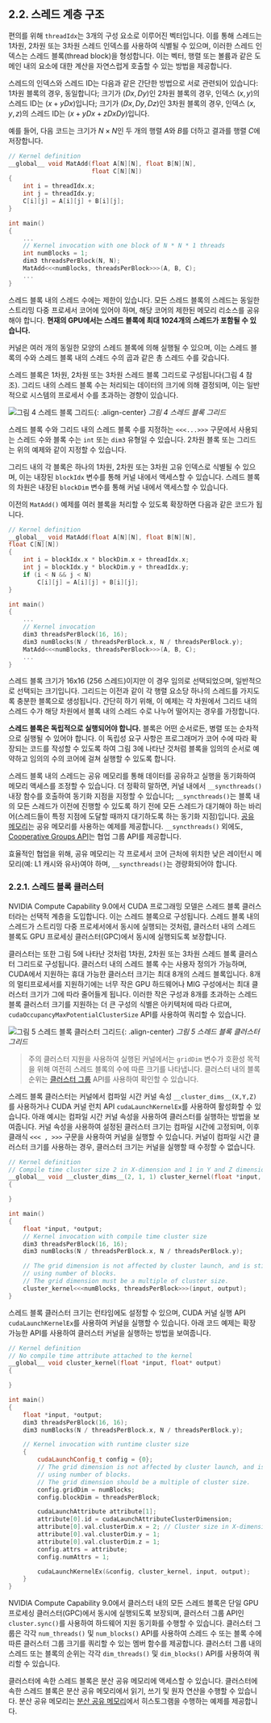 ## 2.2. 스레드 계층 구조

편의를 위해 `threadIdx`는 3개의 구성 요소로 이루어진 벡터입니다. 이를 통해 스레드는 1차원, 2차원 또는 3차원 스레드 인덱스를 사용하여 식별될 수 있으며, 이러한 스레드 인덱스는 스레드 블록(thread block)을 형성합니다. 이는 벡터, 행렬 또는 볼륨과 같은 도메인 내의 요소에 대한 계산을 자연스럽게 호출할 수 있는 방법을 제공합니다.

스레드의 인덱스와 스레드 ID는 다음과 같은 간단한 방법으로 서로 관련되어 있습니다: 1차원 블록의 경우, 동일합니다; 크기가 $(Dx, Dy)$인 2차원 블록의 경우, 인덱스 $(x, y)$의 스레드 ID는 $(x + y Dx)$입니다; 크기가 $(Dx, Dy, Dz)$인 3차원 블록의 경우, 인덱스 $(x, y, z)$의 스레드 ID는 $(x + y Dx + z Dx Dy)$입니다.

예를 들어, 다음 코드는 크기가 $N \times N$인 두 개의 행렬 $A$와 $B$를 더하고 결과를 행렬 $C$에 저장합니다.

```cpp
// Kernel definition
__global__ void MatAdd(float A[N][N], float B[N][N],
                       float C[N][N])
{
    int i = threadIdx.x;
    int j = threadIdx.y;
    C[i][j] = A[i][j] + B[i][j];
}

int main()
{
    ...
    // Kernel invocation with one block of N * N * 1 threads
    int numBlocks = 1;
    dim3 threadsPerBlock(N, N);
    MatAdd<<<numBlocks, threadsPerBlock>>>(A, B, C);
    ...
}
```

스레드 블록 내의 스레드 수에는 제한이 있습니다. 모든 스레드 블록의 스레드는 동일한 스트리밍 다중 프로세서 코어에 있어야 하며, 해당 코어의 제한된 메모리 리소스를 공유해야 합니다. **현재의 GPU에서는 스레드 블록에 최대 1024개의 스레드가 포함될 수 있습니다.**

커널은 여러 개의 동일한 모양의 스레드 블록에 의해 실행될 수 있으며, 이는 스레드 블록의 수와 스레드 블록 내의 스레드 수의 곱과 같은 총 스레드 수를 갖습니다.

스레드 블록은 1차원, 2차원 또는 3차원 스레드 블록 그리드로 구성됩니다(그림 4 참조). 그리드 내의 스레드 블록 수는 처리되는 데이터의 크기에 의해 결정되며, 이는 일반적으로 시스템의 프로세서 수를 초과하는 경향이 있습니다.

![그림 4 스레드 블록 그리드](https://docs.nvidia.com/cuda/cuda-c-programming-guide/_images/grid-of-thread-blocks.png){: .align-center}
*그림 4 스레드 블록 그리드*

스레드 블록 수와 그리드 내의 스레드 블록 수를 지정하는 `<<<...>>>` 구문에서 사용되는 스레드 수와 블록 수는 `int` 또는 `dim3` 유형일 수 있습니다. 2차원 블록 또는 그리드는 위의 예제와 같이 지정할 수 있습니다.

그리드 내의 각 블록은 하나의 1차원, 2차원 또는 3차원 고유 인덱스로 식별될 수 있으며, 이는 내장된 `blockIdx` 변수를 통해 커널 내에서 액세스할 수 있습니다. 스레드 블록의 차원은 내장된 `blockDim` 변수를 통해 커널 내에서 액세스할 수 있습니다.

이전의 `MatAdd()` 예제를 여러 블록을 처리할 수 있도록 확장하면 다음과 같은 코드가 됩니다.

```cpp
// Kernel definition
__global__ void MatAdd(float A[N][N], float B[N][N],
float C[N][N])
{
    int i = blockIdx.x * blockDim.x + threadIdx.x;
    int j = blockIdx.y * blockDim.y + threadIdx.y;
    if (i < N && j < N)
        C[i][j] = A[i][j] + B[i][j];
}

int main()
{
    ...
    // Kernel invocation
    dim3 threadsPerBlock(16, 16);
    dim3 numBlocks(N / threadsPerBlock.x, N / threadsPerBlock.y);
    MatAdd<<<numBlocks, threadsPerBlock>>>(A, B, C);
    ...
}
```

스레드 블록 크기가 16x16 (256 스레드)이지만 이 경우 임의로 선택되었으며, 일반적으로 선택되는 크기입니다. 그리드는 이전과 같이 각 행렬 요소당 하나의 스레드를 가지도록 충분한 블록으로 생성됩니다. 간단히 하기 위해, 이 예제는 각 차원에서 그리드 내의 스레드 수가 해당 차원에서 블록 내의 스레드 수로 나누어 떨어지는 경우를 가정합니다.

**스레드 블록은 독립적으로 실행되어야 합니다.** 블록은 어떤 순서로든, 병렬 또는 순차적으로 실행될 수 있어야 합니다. 이 독립성 요구 사항은 프로그래머가 코어 수에 따라 확장되는 코드를 작성할 수 있도록 하여 그림 3에 나타난 것처럼 블록을 임의의 순서로 예약하고 임의의 수의 코어에 걸쳐 실행할 수 있도록 합니다.

스레드 블록 내의 스레드는 공유 메모리를 통해 데이터를 공유하고 실행을 동기화하여 메모리 액세스를 조정할 수 있습니다. 더 정확히 말하면, 커널 내에서 `__syncthreads()` 내장 함수를 호출하여 동기화 지점을 지정할 수 있습니다; `__syncthreads()`는 블록 내의 모든 스레드가 이전에 진행할 수 있도록 하기 전에 모든 스레드가 대기해야 하는 바리어(스레드들이 특정 지점에 도달할 때까지 대기하도록 하는 동기화 지점)입니다. [공유 메모리](https://docs.nvidia.com/cuda/cuda-c-programming-guide/#shared-memory)는 공유 메모리를 사용하는 예제를 제공합니다. `__syncthreads()` 외에도, [Cooperative Groups API](https://docs.nvidia.com/cuda/cuda-c-programming-guide/#cooperative-groups)는 협업 그룹 API를 제공합니다.

효율적인 협업을 위해, 공유 메모리는 각 프로세서 코어 근처에 위치한 낮은 레이턴시 메모리(예: L1 캐시와 유사)여야 하며, `__syncthreads()`는 경량화되어야 합니다.

### 2.2.1. 스레드 블록 클러스터

NVIDIA Compute Capability 9.0에서 CUDA 프로그래밍 모델은 스레드 블록 클러스터라는 선택적 계층을 도입합니다. 이는 스레드 블록으로 구성됩니다. 스레드 블록 내의 스레드가 스트리밍 다중 프로세서에서 동시에 실행되는 것처럼, 클러스터 내의 스레드 블록도 GPU 프로세싱 클러스터(GPC)에서 동시에 실행되도록 보장합니다.

클러스터는 또한 그림 5에 나타난 것처럼 1차원, 2차원 또는 3차원 스레드 블록 클러스터 그리드로 구성됩니다. 클러스터 내의 스레드 블록 수는 사용자 정의가 가능하며, CUDA에서 지원하는 휴대 가능한 클러스터 크기는 최대 8개의 스레드 블록입니다. 8개의 멀티프로세서를 지원하기에는 너무 작은 GPU 하드웨어나 MIG 구성에서는 최대 클러스터 크기가 그에 따라 줄어들게 됩니다. 이러한 작은 구성과 8개를 초과하는 스레드 블록 클러스터 크기를 지원하는 더 큰 구성의 식별은 아키텍처에 따라 다르며, `cudaOccupancyMaxPotentialClusterSize` API를 사용하여 쿼리할 수 있습니다.

![그림 5 스레드 블록 클러스터 그리드](https://docs.nvidia.com/cuda/cuda-c-programming-guide/_images/grid-of-clusters.png){: .align-center}
*그림 5 스레드 블록 클러스터 그리드*

> 주의
> 클러스터 지원을 사용하여 실행된 커널에서는 `gridDim` 변수가 호환성 목적을 위해 여전히 스레드 블록의 수에 따른 크기를 나타냅니다. 클러스터 내의 블록 순위는 [클러스터 그룹](https://docs.nvidia.com/cuda/cuda-c-programming-guide/#cluster-group-cg) API를 사용하여 확인할 수 있습니다.

스레드 블록 클러스터는 커널에서 컴파일 시간 커널 속성 `__cluster_dims__(X,Y,Z)`를 사용하거나 CUDA 커널 런치 API `cudaLaunchKernelEx`를 사용하여 활성화할 수 있습니다. 아래 예시는 컴파일 시간 커널 속성을 사용하여 클러스터를 실행하는 방법을 보여줍니다. 커널 속성을 사용하여 설정된 클러스터 크기는 컴파일 시간에 고정되며, 이후 클래식 `<<< , >>>` 구문을 사용하여 커널을 실행할 수 있습니다. 커널이 컴파일 시간 클러스터 크기를 사용하는 경우, 클러스터 크기는 커널을 실행할 때 수정할 수 없습니다.

```cpp
// Kernel definition
// Compile time cluster size 2 in X-dimension and 1 in Y and Z dimension
__global__ void __cluster_dims__(2, 1, 1) cluster_kernel(float *input, float* output)
{

}

int main()
{
    float *input, *output;
    // Kernel invocation with compile time cluster size
    dim3 threadsPerBlock(16, 16);
    dim3 numBlocks(N / threadsPerBlock.x, N / threadsPerBlock.y);

    // The grid dimension is not affected by cluster launch, and is still enumerated
    // using number of blocks.
    // The grid dimension must be a multiple of cluster size.
    cluster_kernel<<<numBlocks, threadsPerBlock>>>(input, output);
}
```

스레드 블록 클러스터 크기는 런타임에도 설정할 수 있으며, CUDA 커널 실행 API `cudaLaunchKernelEx`를 사용하여 커널을 실행할 수 있습니다. 아래 코드 예제는 확장 가능한 API를 사용하여 클러스터 커널을 실행하는 방법을 보여줍니다.

```cpp
// Kernel definition
// No compile time attribute attached to the kernel
__global__ void cluster_kernel(float *input, float* output)
{

}

int main()
{
    float *input, *output;
    dim3 threadsPerBlock(16, 16);
    dim3 numBlocks(N / threadsPerBlock.x, N / threadsPerBlock.y);

    // Kernel invocation with runtime cluster size
    {
        cudaLaunchConfig_t config = {0};
        // The grid dimension is not affected by cluster launch, and is still enumerated
        // using number of blocks.
        // The grid dimension should be a multiple of cluster size.
        config.gridDim = numBlocks;
        config.blockDim = threadsPerBlock;

        cudaLaunchAttribute attribute[1];
        attribute[0].id = cudaLaunchAttributeClusterDimension;
        attribute[0].val.clusterDim.x = 2; // Cluster size in X-dimension
        attribute[0].val.clusterDim.y = 1;
        attribute[0].val.clusterDim.z = 1;
        config.attrs = attribute;
        config.numAttrs = 1;

        cudaLaunchKernelEx(&config, cluster_kernel, input, output);
    }
}
```

NVIDIA Compute Capability 9.0에서 클러스터 내의 모든 스레드 블록은 단일 GPU 프로세싱 클러스터(GPC)에서 동시에 실행되도록 보장되며, 클러스터 그룹 API인 `cluster.sync()`를 사용하여 하드웨어 지원 동기화를 수행할 수 있습니다. 클러스터 그룹은 각각 `num_threads()` 및 `num_blocks()` API를 사용하여 스레드 수 또는 블록 수에 따른 클러스터 그룹 크기를 쿼리할 수 있는 멤버 함수를 제공합니다. 클러스터 그룹 내의 스레드 또는 블록의 순위는 각각 `dim_threads()` 및 `dim_blocks()` API를 사용하여 쿼리할 수 있습니다.

클러스터에 속한 스레드 블록은 분산 공유 메모리에 액세스할 수 있습니다. 클러스터에 속한 스레드 블록은 분산 공유 메모리에서 읽기, 쓰기 및 원자 연산을 수행할 수 있습니다. 분산 공유 메모리는 [분산 공유 메모리](https://docs.nvidia.com/cuda/cuda-c-programming-guide/#distributed-shared-memory)에서 히스토그램을 수행하는 예제를 제공합니다.

